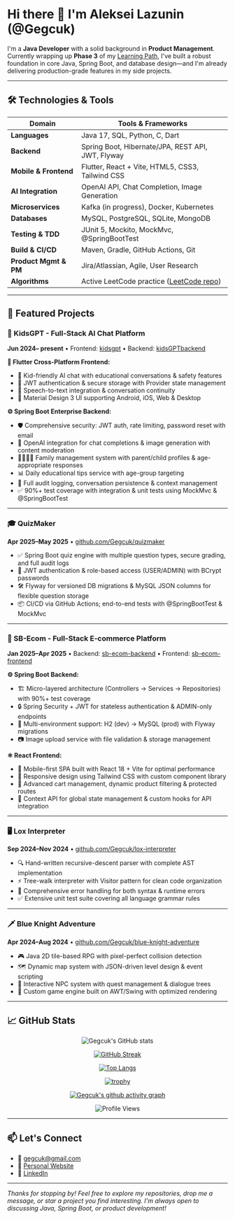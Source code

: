 # Hi there 👋 I'm Aleksei Lazunin (@Gegcuk)

I'm a **Java Developer** with a solid background in **Product Management**. Currently wrapping up **Phase 3** of my [Learning Path](https://github.com/Gegcuk/learining_path), I've built a robust foundation in core Java, Spring Boot, and database design—and I'm already delivering production-grade features in my side projects.

---

## 🛠️ Technologies & Tools  

| Domain                | Tools & Frameworks                                     |
|-----------------------|--------------------------------------------------------|
| **Languages**         | Java 17, SQL, Python, C, Dart                         |
| **Backend**           | Spring Boot, Hibernate/JPA, REST API, JWT, Flyway     |
| **Mobile & Frontend** | Flutter, React + Vite, HTML5, CSS3, Tailwind CSS      |
| **AI Integration**    | OpenAI API, Chat Completion, Image Generation          |
| **Microservices**     | Kafka (in progress), Docker, Kubernetes                |
| **Databases**         | MySQL, PostgreSQL, SQLite, MongoDB                     |
| **Testing & TDD**     | JUnit 5, Mockito, MockMvc, @SpringBootTest             |
| **Build & CI/CD**     | Maven, Gradle, GitHub Actions, Git                     |
| **Product Mgmt & PM** | Jira/Atlassian, Agile, User Research                   |
| **Algorithms**        | Active LeetCode practice ([LeetCode repo](https://github.com/Gegcuk/LeetCode)) |

---

## 🚀 Featured Projects

### 💬 KidsGPT - Full-Stack AI Chat Platform
**Jun 2024– present** • Frontend: [kidsgpt](https://github.com/Gegcuk/kidsgpt) • Backend: [kidsGPTbackend](https://github.com/Gegcuk/kidsGPTbackend)

**🎯 Flutter Cross-Platform Frontend:**
- 🤖 Kid-friendly AI chat with educational conversations & safety features
- 🔐 JWT authentication & secure storage with Provider state management  
- 🎤 Speech-to-text integration & conversation continuity
- 📱 Material Design 3 UI supporting Android, iOS, Web & Desktop

**⚙️ Spring Boot Enterprise Backend:**
- 🛡️ Comprehensive security: JWT auth, rate limiting, password reset with email
- 🤖 OpenAI integration for chat completions & image generation with content moderation
- 👨‍👩‍👧‍👦 Family management system with parent/child profiles & age-appropriate responses
- 📊 Daily educational tips service with age-group targeting
- 🔄 Full audit logging, conversation persistence & context management
- ✅ 90%+ test coverage with integration & unit tests using MockMvc & @SpringBootTest

---

### 🎓 QuizMaker  
**Apr 2025–May 2025** • [github.com/Gegcuk/quizmaker](https://github.com/Gegcuk/quizmaker)  
- ✅ Spring Boot quiz engine with multiple question types, secure grading, and full audit logs  
- 🔐 JWT authentication & role-based access (USER/ADMIN) with BCrypt passwords  
- 🛠 Flyway for versioned DB migrations & MySQL JSON columns for flexible question storage  
- 📦 CI/CD via GitHub Actions; end-to-end tests with @SpringBootTest & MockMvc

---

### 🛒 SB-Ecom - Full-Stack E-commerce Platform
**Jan 2025–Apr 2025** • Backend: [sb-ecom-backend](https://github.com/Gegcuk/sb-ecom-backend) • Frontend: [sb-ecom-frontend](https://github.com/Gegcuk/sb-ecom-frontend)

**⚙️ Spring Boot Backend:**
- 🏗️ Micro-layered architecture (Controllers → Services → Repositories) with 90%+ test coverage  
- 🔒 Spring Security + JWT for stateless authentication & ADMIN-only endpoints  
- 🔄 Multi-environment support: H2 (dev) → MySQL (prod) with Flyway migrations
- 📷 Image upload service with file validation & storage management

**⚛️ React Frontend:**
- 📱 Mobile-first SPA built with React 18 + Vite for optimal performance
- 🎨 Responsive design using Tailwind CSS with custom component library
- 🛒 Advanced cart management, dynamic product filtering & protected routes
- 🔗 Context API for global state management & custom hooks for API integration

---

### 🖥 Lox Interpreter  
**Sep 2024–Nov 2024** • [github.com/Gegcuk/lox-interpreter](https://github.com/Gegcuk/lox-interpreter)  
- 🔍 Hand-written recursive-descent parser with complete AST implementation
- ⚡ Tree-walk interpreter with Visitor pattern for clean code organization
- 🐞 Comprehensive error handling for both syntax & runtime errors
- ✅ Extensive unit test suite covering all language grammar rules

---

### 🗡 Blue Knight Adventure  
**Apr 2024–Aug 2024** • [github.com/Gegcuk/blue-knight-adventure](https://github.com/Gegcuk/blue-knight-adventure)  
- 🎮 Java 2D tile-based RPG with pixel-perfect collision detection
- 🗺️ Dynamic map system with JSON-driven level design & event scripting
- 💬 Interactive NPC system with quest management & dialogue trees
- 🎨 Custom game engine built on AWT/Swing with optimized rendering

---

## 📈 GitHub Stats  

<div align="center">
  
![Gegcuk's GitHub stats](https://github-readme-stats.vercel.app/api?username=Gegcuk&show_icons=true&theme=radical)

[![GitHub Streak](https://streak-stats.demolab.com/?user=Gegcuk&theme=radical)](https://git.io/streak-stats)

[![Top Langs](https://github-readme-stats.vercel.app/api/top-langs/?username=Gegcuk&layout=compact&theme=radical)](https://github.com/anuraghazra/github-readme-stats)

[![trophy](https://github-profile-trophy.vercel.app/?username=Gegcuk&theme=radical&row=2&column=3)](https://github.com/ryo-ma/github-profile-trophy)

[![Gegcuk's github activity graph](https://github-readme-activity-graph.vercel.app/graph?username=Gegcuk&theme=radical)](https://github.com/ashutosh00710/github-readme-activity-graph)

![Profile Views](https://komarev.com/ghpvc/?username=Gegcuk&color=brightgreen&style=flat-square&label=Profile+Views)

</div>

---

## 📫 Let's Connect  
- 📧 [gegcuk@gmail.com](mailto:gegcuk@gmail.com)  
- 🔗 [Personal Website](https://gegc.uk)  
- 💼 [LinkedIn](https://www.linkedin.com/in/alekseylazunin/)  

---

*Thanks for stopping by! Feel free to explore my repositories, drop me a message, or star a project you find interesting. I'm always open to discussing Java, Spring Boot, or product development!*
